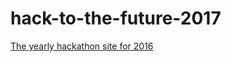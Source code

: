 hack-to-the-future-2017
=======================

<a href="http://stefanhayden.github.io/hack-to-the-future-2017/">The yearly hackathon site for 2016</a>



